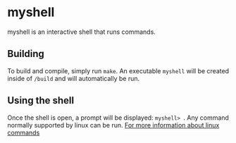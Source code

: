 # myshell

myshell is an interactive shell that runs commands.

## Building

To build and compile, simply run `make`. An executable `myshell` will be created inside of `/build` and will automatically be run.

## Using the shell

Once the shell is open, a prompt will be displayed: `myshell> `.
Any command normally supported by linux can be run.
[For more information about linux commands](https://www.dummies.com/computers/operating-systems/linux/common-linux-commands/)

